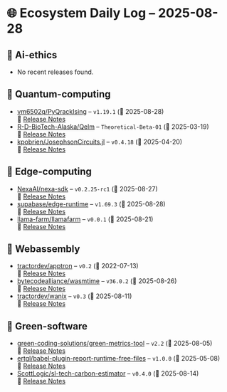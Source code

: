 # 🌐 Ecosystem Daily Log – 2025-08-28

## 🔹 Ai-ethics
- No recent releases found.

## 🔹 Quantum-computing
- [vm6502q/PyQrackIsing](https://github.com/vm6502q/PyQrackIsing/releases/tag/v1.19.1) – `v1.19.1` (📅 2025-08-28)  
  🔗 [Release Notes](https://github.com/vm6502q/PyQrackIsing/releases/tag/v1.19.1)
- [R-D-BioTech-Alaska/Qelm](https://github.com/R-D-BioTech-Alaska/Qelm/releases/tag/Theoretical-Beta-01) – `Theoretical-Beta-01` (📅 2025-03-19)  
  🔗 [Release Notes](https://github.com/R-D-BioTech-Alaska/Qelm/releases/tag/Theoretical-Beta-01)
- [kpobrien/JosephsonCircuits.jl](https://github.com/kpobrien/JosephsonCircuits.jl/releases/tag/v0.4.18) – `v0.4.18` (📅 2025-04-20)  
  🔗 [Release Notes](https://github.com/kpobrien/JosephsonCircuits.jl/releases/tag/v0.4.18)

## 🔹 Edge-computing
- [NexaAI/nexa-sdk](https://github.com/NexaAI/nexa-sdk/releases/tag/v0.2.25-rc1) – `v0.2.25-rc1` (📅 2025-08-27)  
  🔗 [Release Notes](https://github.com/NexaAI/nexa-sdk/releases/tag/v0.2.25-rc1)
- [supabase/edge-runtime](https://github.com/supabase/edge-runtime/releases/tag/v1.69.3) – `v1.69.3` (📅 2025-08-28)  
  🔗 [Release Notes](https://github.com/supabase/edge-runtime/releases/tag/v1.69.3)
- [llama-farm/llamafarm](https://github.com/llama-farm/llamafarm/releases/tag/v0.0.1) – `v0.0.1` (📅 2025-08-21)  
  🔗 [Release Notes](https://github.com/llama-farm/llamafarm/releases/tag/v0.0.1)

## 🔹 Webassembly
- [tractordev/apptron](https://github.com/tractordev/apptron/releases/tag/v0.2) – `v0.2` (📅 2022-07-13)  
  🔗 [Release Notes](https://github.com/tractordev/apptron/releases/tag/v0.2)
- [bytecodealliance/wasmtime](https://github.com/bytecodealliance/wasmtime/releases/tag/v36.0.2) – `v36.0.2` (📅 2025-08-26)  
  🔗 [Release Notes](https://github.com/bytecodealliance/wasmtime/releases/tag/v36.0.2)
- [tractordev/wanix](https://github.com/tractordev/wanix/releases/tag/v0.3) – `v0.3` (📅 2025-08-11)  
  🔗 [Release Notes](https://github.com/tractordev/wanix/releases/tag/v0.3)

## 🔹 Green-software
- [green-coding-solutions/green-metrics-tool](https://github.com/green-coding-solutions/green-metrics-tool/releases/tag/v2.2) – `v2.2` (📅 2025-08-05)  
  🔗 [Release Notes](https://github.com/green-coding-solutions/green-metrics-tool/releases/tag/v2.2)
- [ertgl/babel-plugin-report-runtime-free-files](https://github.com/ertgl/babel-plugin-report-runtime-free-files/releases/tag/v1.0.0) – `v1.0.0` (📅 2025-05-08)  
  🔗 [Release Notes](https://github.com/ertgl/babel-plugin-report-runtime-free-files/releases/tag/v1.0.0)
- [ScottLogic/sl-tech-carbon-estimator](https://github.com/ScottLogic/sl-tech-carbon-estimator/releases/tag/v0.4.0) – `v0.4.0` (📅 2025-08-14)  
  🔗 [Release Notes](https://github.com/ScottLogic/sl-tech-carbon-estimator/releases/tag/v0.4.0)